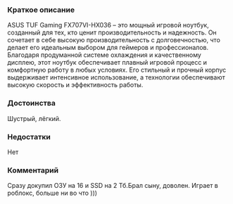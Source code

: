 ### **Краткое описание**
ASUS TUF Gaming FX707VI-HX036 – это мощный игровой ноутбук, созданный для тех, кто ценит производительность и надежность. Он сочетает в себе высокую производительность с долговечностью, что делает его идеальным выбором для геймеров и профессионалов. Благодаря продуманной системе охлаждения и качественному дисплею, этот ноутбук обеспечивает плавный игровой процесс и комфортную работу в любых условиях. Его стильный и прочный корпус выдерживает интенсивное использование, а технологии обеспечивают высокую скорость и эффективность работы.

### **Достоинства**
Шустрый, лёгкий.

### **Недостатки**
Нет

### **Комментарий**
Сразу докупил ОЗУ на 16 и SSD на 2 Тб.Брал сыну, доволен. Играет в роблокс, больше ни во что )))
